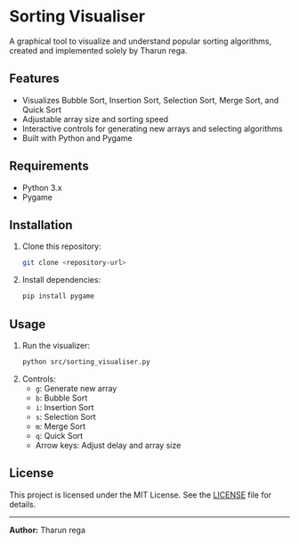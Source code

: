 # Sorting Visualiser

A graphical tool to visualize and understand popular sorting algorithms, created and implemented solely by Tharun rega.

## Features
- Visualizes Bubble Sort, Insertion Sort, Selection Sort, Merge Sort, and Quick Sort
- Adjustable array size and sorting speed
- Interactive controls for generating new arrays and selecting algorithms
- Built with Python and Pygame

## Requirements
- Python 3.x
- Pygame

## Installation
1. Clone this repository:
   ```bash
   git clone <repository-url>
   ```
2. Install dependencies:
   ```bash
   pip install pygame
   ```

## Usage
1. Run the visualizer:
   ```bash
   python src/sorting_visualiser.py
   ```
2. Controls:
   - `g`: Generate new array
   - `b`: Bubble Sort
   - `i`: Insertion Sort
   - `s`: Selection Sort
   - `m`: Merge Sort
   - `q`: Quick Sort
   - Arrow keys: Adjust delay and array size

## License
This project is licensed under the MIT License. See the [LICENSE](LICENSE) file for details.

---
**Author:** Tharun rega 